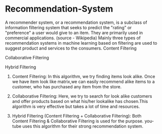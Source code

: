 # Recommendation-System

A recommender system, or a recommendation system, is a subclass of information filtering system that seeks to predict the "rating" or "preference" a user would give to an item. They are primarily used in commercial applications. (source - Wikipedia)
Mainly three types of recommendation systems in machine learning based on filtering are used to suggest product and services to the consumers.
Content Filtering

Collaborative Filtering

Hybrid Filtering

1. Content Filtering:
In this algorithm, we try finding items look alike. Once we have item look like matrix,we can easily recommend alike items to a customer, who has purchased any item from the store.

2. Collaborative Filtering:
Here, we try to search for look alike customers and offer products based on what his/her lookalike has chosen.This algorithm is very effective but takes a lot of time and resources.

3. Hybrid Filtering (Content Filtering + Collaborative Filtering):
Both Content Filtering & Collaborative Filtering is used for the purpose. you-tube uses this algorithm for their strong recommendation system.
